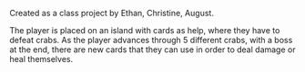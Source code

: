 Created as a class project by Ethan, Christine, August.

The player is placed on an island with cards as help, where they have to defeat crabs.
As the player advances through 5 different crabs, with a boss at the end, there are new cards that they can use in order to deal damage or heal themselves.
